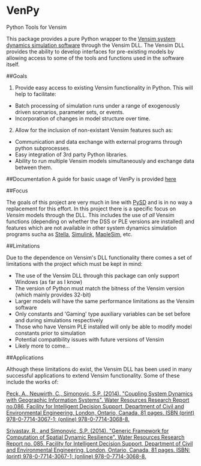 # VenPy
Python Tools for Vensim

 

This package provides a pure Python wrapper to the [Vensim system dynamics simulation software](http://vensim.com) through the Vensim DLL. The Vensim DLL provides the ability to develop interfaces for pre-existing models by allowing access to some of the tools and functions used in the software itself. 

##Goals

1. Provide easy access to existing Vensim functionality in Python. This will help to facilitate:
  * Batch processing of simulation runs under a range of exogenously driven scenarios, parameter sets, or events.
  * Incorporation of changes in model structure over time.

2. Allow for the inclusion of non-existant Vensim features such as:
  * Communication and data exchange with external programs through python subprocesses.
  * Easy integration of 3rd party Python libraries.
  * Ability to run multiple Vensim models simultaneously and exchange data between them.
 
##Documentation
A guide for basic usage of VenPy is provided [here](https://github.com/pbreach/venpy/blob/master/docs/Basic%20Usage.ipynb)

##Focus

The goals of this project are very much in line with [PySD](https://github.com/JamesPHoughton/pysd) and is in no way a replacement for this effort. In this project there is a specific focus on *Vensim* models through the DLL. This includes the use of *all* Vensim functions (depending on whether the DSS or PLE versions are installed) and features which are not available in other system dynamics simulation programs sucha as [Stella](http://www.iseesystems.com/softwares/Education/StellaSoftware.aspx), [Simulink](https://en.wikipedia.org/wiki/Simulink), [MapleSim](https://en.wikipedia.org/wiki/MapleSim), etc.

##Limitations

Due to the dependence on Vensim's DLL functionality there comes a set of limitations with the project which must be kept in mind:

* The use of the Vensim DLL through this package can only support Windows (as far as I know)
* The version of Python must match the bitness of the Vensim version (which mainly provides 32-bit)
* Larger models will have the same performance limitations as the Vensim software
* Only constants and 'Gaming' type auxiliary variables can be set before and during simulations respectively
* Those who have Vensim PLE installed will only be able to modify model constants prior to simulation
* Potential compatibility issues with future versions of Vensim
* Likely more to come...

##Applications

Although these limitations do exist, the Vensim DLL has been used in many successful applications to extend Vensim functionality. Some of these include the works of:

   [Peck, A., Neuwirth, C., Simonovic, S.P. (2014). "Coupling System Dynamics with Geographic Information Systems". Water Resources Research Report no.086, Facility for Intelligent Decision Support, Department of Civil and Environmental Engineering, London, Ontario, Canada, 81 pages. ISBN (print) 978-0-7714-3067-1; (online) 978-0-7714-3068-8.](http://www.eng.uwo.ca/research/iclr/fids/publications/products/86.pdf)

   [Srivastav, R., and Simonovic, S.P. (2014). "Generic Framework for Computation of Spatial 
Dynamic Resilience". Water Resources Research Report no. 085, Facility for Intelligent Decision Support, 
Department of Civil and Environmental Engineering, London, Ontario, Canada, 81 pages. ISBN: (print) 
978-0-7714-3067-1; (online) 978-0-7714-3068-8.](http://www.eng.uwo.ca/research/iclr/fids/publications/products/85.pdf)




